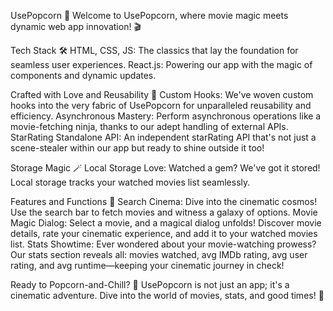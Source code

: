 UsePopcorn 🍿
Welcome to UsePopcorn, where movie magic meets dynamic web app innovation! 🎬

Tech Stack 🛠️
HTML, CSS, JS: The classics that lay the foundation for seamless user experiences.
React.js: Powering our app with the magic of components and dynamic updates.

Crafted with Love and Reusability 💖
Custom Hooks: We've woven custom hooks into the very fabric of UsePopcorn for unparalleled reusability and efficiency.
Asynchronous Mastery: Perform asynchronous operations like a movie-fetching ninja, thanks to our adept handling of external APIs.
StarRating Standalone API: An independent starRating API that's not just a scene-stealer within our app but ready to shine outside it too!

Storage Magic 🪄
Local Storage Love: Watched a gem? We've got it stored! Local storage tracks your watched movies list seamlessly.

Features and Functions 🚀
Search Cinema: Dive into the cinematic cosmos! Use the search bar to fetch movies and witness a galaxy of options.
Movie Magic Dialog: Select a movie, and a magical dialog unfolds! Discover movie details, rate your cinematic experience, and add it to your watched movies list.
Stats Showtime: Ever wondered about your movie-watching prowess? Our stats section reveals all: movies watched, avg IMDb rating, avg user rating, and avg runtime—keeping your cinematic journey in check!

Ready to Popcorn-and-Chill? 🍿
UsePopcorn is not just an app; it's a cinematic adventure. Dive into the world of movies, stats, and good times! 🎉
